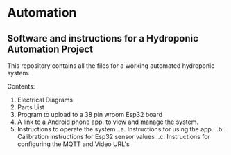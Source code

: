 # Automation
## Software and instructions for a Hydroponic Automation Project

This repository contains all the files for a working automated hydroponic system.

Contents:

1. Electrical Diagrams
2. Parts List
3. Program to upload to a 38 pin wroom Esp32 board
4. A link to a Android phone app. to view and manage the system.
5. Instructions to operate the system
   ..a.  Instructions for using the app.
   ..b.  Calibration instructions for Esp32 sensor values
   ..c.  Instructions for configuring the MQTT and Video URL's
